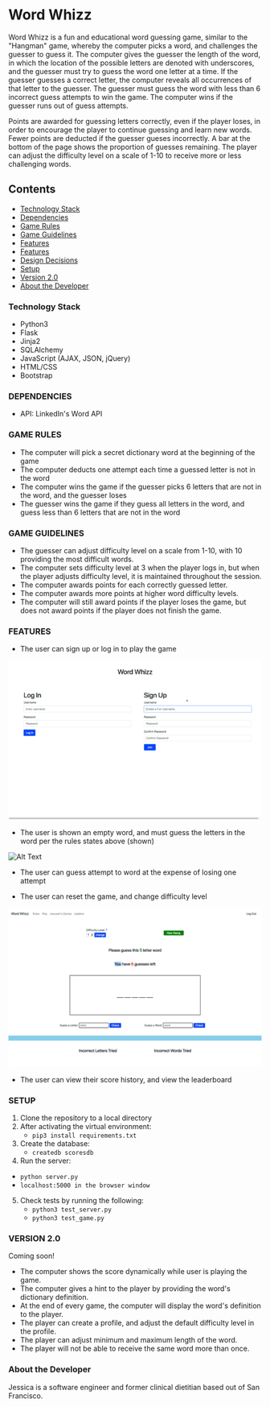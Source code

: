 # Word Whizz
Word Whizz is a fun and educational word guessing game, similar to the "Hangman" game, whereby the computer picks a word, and challenges the guesser to guess it. The computer gives the guesser the length of the word, in which the location of the possible letters are denoted with underscores, and the guesser must try to guess the word one letter at a time. If the guesser guesses a correct letter, the computer reveals all occurrences of that letter to the guesser. The guesser must guess the word with less than 6 incorrect guess attempts to win the game. The computer wins if the guesser runs out of guess attempts.  

Points are awarded for guessing letters correctly, even if the player loses, in order to encourage the player to continue guessing and learn new words. Fewer points are deducted if the guesser gueses incorrectly. A bar at the bottom of the page shows the proportion of guesses remaining. The player can adjust the difficulty level on a scale of 1-10 to receive more or less challenging words.


## Contents
* [Technology Stack](#technology-stack)
* [Dependencies](#dependencies)
* [Game Rules](#game-rules)
* [Game Guidelines](#game-guidelines)
* [Features](#features)
* [Features](#features)
* [Design Decisions](#design-decisions)
* [Setup](#setup)
* [Version 2.0](#Version-2.0)
* [About the Developer](#about-the-developer)

### Technology Stack
* Python3
* Flask
* Jinja2
* SQLAlchemy
* JavaScript (AJAX, JSON, jQuery)
* HTML/CSS
* Bootstrap

### DEPENDENCIES
* API: LinkedIn's Word API

### GAME RULES
* The computer will pick a secret dictionary word at the beginning of the game
* The computer deducts one attempt each time a guessed letter is not in the word
* The computer wins the game if the guesser picks 6 letters that are not in the word, and the guesser loses
* The guesser wins the game if they guess all letters in the word, and guess less than 6 letters that are not in the word

### GAME GUIDELINES
* The guesser can adjust difficulty level on a scale from 1-10, with 10 providing the most difficult words.
* The computer sets difficulty level at 3 when the player logs in, but when the player adjusts difficulty level, it is maintained throughout the session.
* The computer awards points for each correctly guessed letter.
* The computer awards more points at higher word difficulty levels.
* The computer will still award points if the player loses the game, but does not award points if the player does not finish the game.

### FEATURES

* The user can sign up or log in to play the game 

![Alt Text](/static/gifs/sign_up_log_in.gif)

* The user is shown an empty word, and must guess the letters in the word per the rules states above (shown)

![Alt Text](/static/gifs/Play_word_game.gif.gif)

* The user can guess attempt to word at the expense of losing one attempt

* The user can reset the game, and change difficulty level 

![Alt Text](/static/gifs/change_difficulty.gif)

* The user can view their score history, and view the leaderboard



### SETUP

1. Clone the repository to a local directory 
2. After activating the virtual environment:
	* `pip3 install requirements.txt`
3. Create the database:
   * `createdb scoresdb`
4. Run the server:
  * `python server.py`
  * `localhost:5000 in the browser window`
5. Check tests by running the following:
	 * `python3 test_server.py`
	 * `python3 test_game.py`


### VERSION 2.0
Coming soon!

* The computer shows the score dynamically while user is playing the game.
* The computer gives a hint to the player by providing the word's dictionary definition.
* At the end of every game, the computer will display the word's definition to the player.
* The player can create a profile, and adjust the default difficulty level in the profile. 
* The player can adjust minimum and maximum length of the word.
* The player will not be able to receive the same word more than once. 


### About the Developer
Jessica is a software engineer and former clinical dietitian based out of San Francisco.